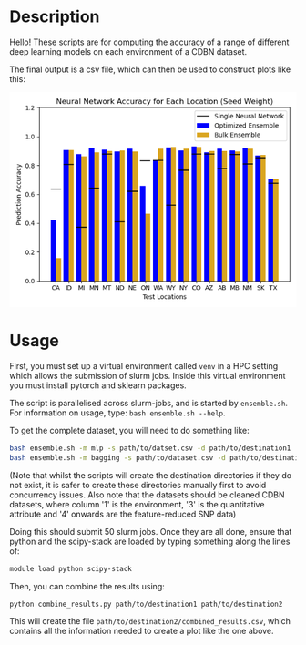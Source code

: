 # Description

Hello! These scripts are for computing the accuracy of a range of different deep learning models on each environment of a CDBN dataset. 

The final output is a csv file, which can then be used to construct plots like this:

![Plot comparing the accuracy of different deep learning models used for genomic prediction](SW_NN.png)

# Usage

First, you must set up a virtual environment called `venv` in a HPC setting which allows the submission of slurm jobs.
Inside this virtual environment you must install pytorch and sklearn packages.

The script is parallelised across slurm-jobs, and is started by `ensemble.sh`. For information on usage, type: `bash ensemble.sh --help`.

To get the complete dataset, you will need to do something like:

```bash
bash ensemble.sh -m mlp -s path/to/datset.csv -d path/to/destination1
bash ensemble.sh -m bagging -s path/to/dataset.csv -d path/to/destination2
```
(Note that whilst the scripts will create the destination directories if they do not exist, it is safer to create these directories manually first to avoid concurrency issues. Also note that the datasets should be cleaned CDBN datasets, where column '1' is the environment, '3' is the quantitative attribute and '4' onwards are the feature-reduced SNP data)

Doing this should submit 50 slurm jobs. Once they are all done, ensure that python and the scipy-stack are loaded by typing something along the lines of:
```bash
module load python scipy-stack
```

Then, you can combine the results using:

```bash
python combine_results.py path/to/destination1 path/to/destination2
```

This will create the file `path/to/destination2/combined_results.csv`, which contains all the information needed to create a plot like the one above.

